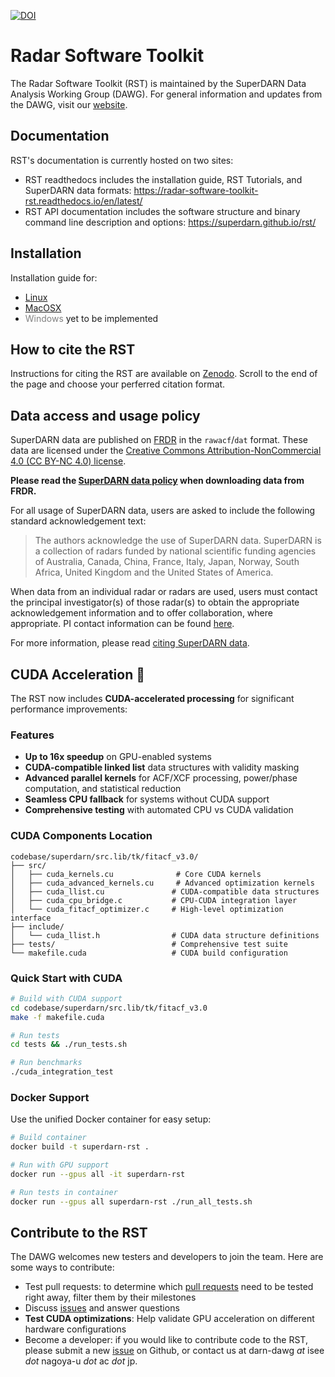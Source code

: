 [![DOI](https://zenodo.org/badge/74060190.svg)](https://zenodo.org/badge/latestdoi/74060190)

Radar Software Toolkit
========
The Radar Software Toolkit (RST) is maintained by the SuperDARN Data Analysis Working Group (DAWG). For general information and updates from the DAWG, visit our [website](https://superdarn.github.io/dawg/).

## Documentation

RST's documentation is currently hosted on two sites:

- RST readthedocs includes the installation guide, RST Tutorials, and SuperDARN data formats:
  https://radar-software-toolkit-rst.readthedocs.io/en/latest/
- RST API documentation includes the software structure and binary command line description and options: 
  https://superdarn.github.io/rst/


## Installation

Installation guide for:

  - [Linux](https://radar-software-toolkit-rst.readthedocs.io/en/latest/user_guide/linux_install/)
  - [MacOSX](https://radar-software-toolkit-rst.readthedocs.io/en/latest/user_guide/mac_install/)
  - <font color="grey">Windows </font> yet to be implemented


## How to cite the RST

Instructions for citing the RST are available on [Zenodo](https://doi.org/10.5281/zenodo.801458). Scroll to the end of the page and choose your perferred citation format.

## Data access and usage policy

SuperDARN data are published on [FRDR](https://www.frdr-dfdr.ca/repo/collection/superdarn) in the `rawacf`/`dat` format. These data are licensed under the [Creative Commons Attribution-NonCommercial 4.0 (CC BY-NC 4.0) license](https://creativecommons.org/licenses/by-nc/4.0/).

**Please read the [SuperDARN data policy](https://g-772fa5.cd4fe.0ec8.data.globus.org/7/published/publication_285/submitted_data/2018RAWACF.readme.txt) when downloading data from FRDR.**

For all usage of SuperDARN data, users are asked to include the following standard acknowledgement text:

> The authors acknowledge the use of SuperDARN data. SuperDARN is a collection of radars funded by national scientific funding agencies of Australia, Canada, China, France, Italy, Japan, Norway, South Africa, United Kingdom and the United States of America.

When data from an individual radar or radars are used, users must contact the principal investigator(s) of those radar(s) to obtain the appropriate acknowledgement information and to offer collaboration, where appropriate. PI contact information can be found [here](https://superdarn.ca/radar-info).

For more information, please read [citing SuperDARN data](https://radar-software-toolkit-rst.readthedocs.io/en/latest/user_guide/citing.md).

## CUDA Acceleration 🚀

The RST now includes **CUDA-accelerated processing** for significant performance improvements:

### Features
- **Up to 16x speedup** on GPU-enabled systems
- **CUDA-compatible linked list** data structures with validity masking
- **Advanced parallel kernels** for ACF/XCF processing, power/phase computation, and statistical reduction
- **Seamless CPU fallback** for systems without CUDA support
- **Comprehensive testing** with automated CPU vs CUDA validation

### CUDA Components Location
```
codebase/superdarn/src.lib/tk/fitacf_v3.0/
├── src/
│   ├── cuda_kernels.cu              # Core CUDA kernels
│   ├── cuda_advanced_kernels.cu     # Advanced optimization kernels
│   ├── cuda_llist.cu               # CUDA-compatible data structures
│   ├── cuda_cpu_bridge.c           # CPU-CUDA integration layer
│   └── cuda_fitacf_optimizer.c     # High-level optimization interface
├── include/
│   └── cuda_llist.h                # CUDA data structure definitions
├── tests/                          # Comprehensive test suite
└── makefile.cuda                   # CUDA build configuration
```

### Quick Start with CUDA
```bash
# Build with CUDA support
cd codebase/superdarn/src.lib/tk/fitacf_v3.0
make -f makefile.cuda

# Run tests
cd tests && ./run_tests.sh

# Run benchmarks
./cuda_integration_test
```

### Docker Support
Use the unified Docker container for easy setup:
```bash
# Build container
docker build -t superdarn-rst .

# Run with GPU support
docker run --gpus all -it superdarn-rst

# Run tests in container
docker run --gpus all superdarn-rst ./run_all_tests.sh
```

## Contribute to the RST

The DAWG welcomes new testers and developers to join the team. Here are some ways to contribute:

 - Test pull requests: to determine which [pull requests](https://github.com/SuperDARN/rst/pulls) need to be tested right away, filter them by their milestones
 - Discuss [issues](https://github.com/SuperDARN/rst/issues) and answer questions
 - **Test CUDA optimizations**: Help validate GPU acceleration on different hardware configurations
 - Become a developer: if you would like to contribute code to the RST, please submit a new [issue](https://github.com/SuperDARN/rst/issues) on Github, or contact us at darn-dawg *at* isee *dot* nagoya-u *dot* ac *dot* jp.
